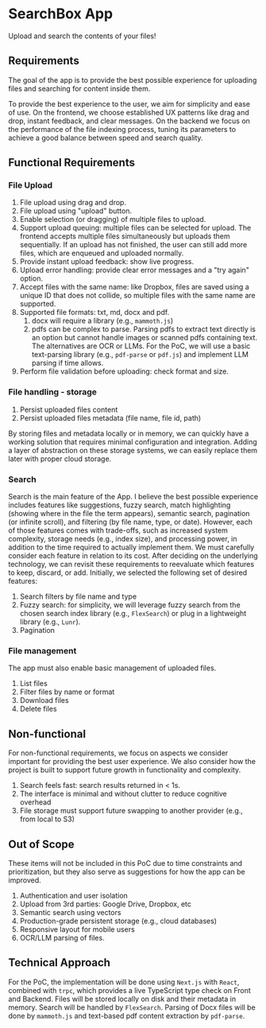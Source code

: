 # SearchBox App

Upload and search the contents of your files!

## Requirements

The goal of the app is to provide the best possible experience for uploading files and searching for content inside them.

To provide the best experience to the user, we aim for simplicity and ease of use. On the frontend, we choose established UX patterns like drag and drop, instant feedback, and clear messages. On the backend we focus on the performance of the file indexing process, tuning its parameters to achieve a good balance between speed and search quality.

## Functional Requirements

### File Upload

1. File upload using drag and drop.
2. File upload using "upload" button.
3. Enable selection (or dragging) of multiple files to upload.
4. Support upload queuing: multiple files can be selected for upload. The frontend accepts multiple files simultaneously but uploads them sequentially. If an upload has not finished, the user can still add more files, which are enqueued and uploaded normally.
5. Provide instant upload feedback: show live progress.
6. Upload error handling: provide clear error messages and a "try again" option.
7. Accept files with the same name: like Dropbox, files are saved using a unique ID that does not collide, so multiple files with the same name are supported.
8. Supported file formats: txt, md, docx and pdf.
   1. docx will require a library (e.g., `mammoth.js`)
   2. pdfs can be complex to parse. Parsing pdfs to extract text directly is an option but cannot handle images or scanned pdfs containing text. The alternatives are OCR or LLMs. For the PoC, we will use a basic text-parsing library (e.g., `pdf-parse` or `pdf.js`) and implement LLM parsing if time allows.
9. Perform file validation before uploading: check format and size.

### File handling - storage

1. Persist uploaded files content
2. Persist uploaded files metadata (file name, file id, path)

By storing files and metadata locally or in memory, we can quickly have a working solution that requires minimal configuration and integration. Adding a layer of abstraction on these storage systems, we can easily replace them later with proper cloud storage.

### Search

Search is the main feature of the App. I believe the best possible experience includes features like suggestions, fuzzy search, match highlighting (showing where in the file the term appears), semantic search, pagination (or infinite scroll), and filtering (by file name, type, or date).
However, each of those features comes with trade-offs, such as increased system complexity, storage needs (e.g., index size), and processing power, in addition to the time required to actually implement them.
We must carefully consider each feature in relation to its cost. After deciding on the underlying technology, we can revisit these requirements to reevaluate which features to keep, discard, or add. Initially, we selected the following set of desired features:

1. Search filters by file name and type
2. Fuzzy search: for simplicity, we will leverage fuzzy search from the chosen search index library (e.g., `FlexSearch`) or plug in a lightweight library (e.g., `Lunr`).
3. Pagination

### File management

The app must also enable basic management of uploaded files.

1. List files
2. Filter files by name or format
3. Download files
4. Delete files

## Non-functional

For non-functional requirements, we focus on aspects we consider important for providing the best user experience. We also consider how the project is built to support future growth in functionality and complexity.

1. Search feels fast: search results returned in < 1s.
2. The interface is minimal and without clutter to reduce cognitive overhead
3. File storage must support future swapping to another provider (e.g., from local to S3)

## Out of Scope

These items will not be included in this PoC due to time constraints and prioritization, but they also serve as suggestions for how the app can be improved.

1. Authentication and user isolation
2. Upload from 3rd parties: Google Drive, Dropbox, etc
3. Semantic search using vectors
4. Production-grade persistent storage (e.g., cloud databases)
5. Responsive layout for mobile users
6. OCR/LLM parsing of files.

## Technical Approach

For the PoC, the implementation will be done using `Next.js` with `React`, combined with `trpc`, which provides a live TypeScript type check on Front and Backend. Files will be stored locally on disk and their metadata in memory. Search will be handled by `FlexSearch`. Parsing of Docx files will be done by `mammoth.js` and text-based pdf content extraction by `pdf-parse`.

